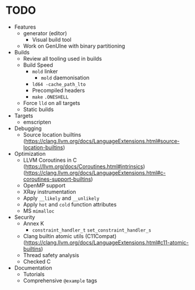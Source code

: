 # TODO

- Features
    - generator (editor)
        - Visual build tool
    - Work on GenUIne with binary partitioning
- Builds
    - Review all tooling used in builds
    - Build Speed
        - `mold` linker
            - `mold` daemonisation
        - `ld64 -cache_path_lto`
        - Precompiled headers
        - `make` `.ONESHELL`
    - Force `lld` on all targets
    - Static builds
- Targets
    - emscripten
- Debugging
    - Source location builtins (https://clang.llvm.org/docs/LanguageExtensions.html#source-location-builtins)
- Optimization
    - LLVM Coroutines in C (https://llvm.org/docs/Coroutines.html#intrinsics) (https://clang.llvm.org/docs/LanguageExtensions.html#c-coroutines-support-builtins)
    - OpenMP support
    - XRay instrumentation
    - Apply `__likely` and `__unlikely`
    - Apply `hot` and `cold` function attributes
    - MS `mimalloc`
- Security
    - Annex K
        - `constraint_handler_t` `set_constraint_handler_s`
    - Clang builtin atomic utils (C11Compat) (https://clang.llvm.org/docs/LanguageExtensions.html#c11-atomic-builtins)
    - Thread safety analysis
    - Checked C
- Documentation
    - Tutorials
    - Comprehensive `@example` tags